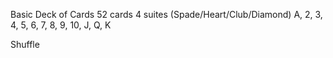Basic Deck of Cards
52 cards
4 suites (Spade/Heart/Club/Diamond)
A, 2, 3, 4, 5, 6, 7, 8, 9, 10, J, Q, K

Shuffle
